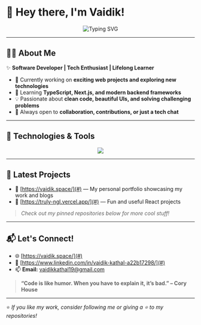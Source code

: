 # 👋 Hey there, I'm Vaidik!

<div align="center">
  <img src="https://readme-typing-svg.demolab.com?font=Fira+Code&pause=1000&width=435&lines=Welcome+to+VaidikKindaCodes!;I+build+cool+stuff+with+code.;Let's+connect+and+create+something+awesome!" alt="Typing SVG" />
</div>

---

## 🧑‍💻 About Me

✨ **Software Developer | Tech Enthusiast | Lifelong Learner**

- 🔭 Currently working on **exciting web projects and exploring new technologies**
- 🌱 Learning **TypeScript, Next.js, and modern backend frameworks**
- 💡 Passionate about **clean code, beautiful UIs, and solving challenging problems**
- 🤝 Always open to **collaboration, contributions, or just a tech chat**

---

## 🚀 Technologies & Tools

<div align="center">
  <img src="https://skillicons.dev/icons?i=js,ts,react,nextjs,nodejs,express,html,css,tailwind,mongodb,postgres,git,github,figma" />
</div>

---

## 📝 Latest Projects

- 🔗 [https://vaidik.space/](#) — My personal portfolio showcasing my work and blogs
- 🔗 [https://truly-ngl.vercel.app/](#) — Fun and useful React projects

> *Check out my pinned repositories below for more cool stuff!*

---

## 📬 Let's Connect!

- 🌐 [https://vaidik.space/](#)
- 💼 [https://www.linkedin.com/in/vaidik-kathal-a22b17298/](#)
- 📫 **Email:** vaidikkathal19@gmail.com

> **“Code is like humor. When you have to explain it, it’s bad.” – Cory House**

---

⭐️ *If you like my work, consider following me or giving a ⭐️ to my repositories!*

